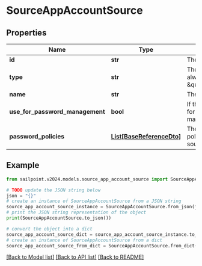 # SourceAppAccountSource


## Properties

Name | Type | Description | Notes
------------ | ------------- | ------------- | -------------
**id** | **str** | The source ID | [optional] 
**type** | **str** | The source type, will always be \&quot;SOURCE\&quot; | [optional] 
**name** | **str** | The source name | [optional] 
**use_for_password_management** | **bool** | If the source is used for password management | [optional] [default to False]
**password_policies** | [**List[BaseReferenceDto]**](BaseReferenceDto.md) | The password policies for the source | [optional] 

## Example

```python
from sailpoint.v2024.models.source_app_account_source import SourceAppAccountSource

# TODO update the JSON string below
json = "{}"
# create an instance of SourceAppAccountSource from a JSON string
source_app_account_source_instance = SourceAppAccountSource.from_json(json)
# print the JSON string representation of the object
print(SourceAppAccountSource.to_json())

# convert the object into a dict
source_app_account_source_dict = source_app_account_source_instance.to_dict()
# create an instance of SourceAppAccountSource from a dict
source_app_account_source_from_dict = SourceAppAccountSource.from_dict(source_app_account_source_dict)
```
[[Back to Model list]](../README.md#documentation-for-models) [[Back to API list]](../README.md#documentation-for-api-endpoints) [[Back to README]](../README.md)



